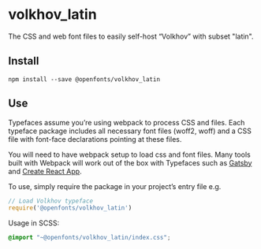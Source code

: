 
# volkhov_latin

The CSS and web font files to easily self-host “Volkhov” with subset "latin".

## Install

`npm install --save @openfonts/volkhov_latin`

## Use

Typefaces assume you’re using webpack to process CSS and files. Each typeface
package includes all necessary font files (woff2, woff) and a CSS file with
font-face declarations pointing at these files.

You will need to have webpack setup to load css and font files. Many tools built
with Webpack will work out of the box with Typefaces such as [Gatsby](https://github.com/gatsbyjs/gatsby)
and [Create React App](https://github.com/facebookincubator/create-react-app).

To use, simply require the package in your project’s entry file e.g.

```javascript
// Load Volkhov typeface
require('@openfonts/volkhov_latin')
```

Usage in SCSS:
```scss
@import "~@openfonts/volkhov_latin/index.css";
```
